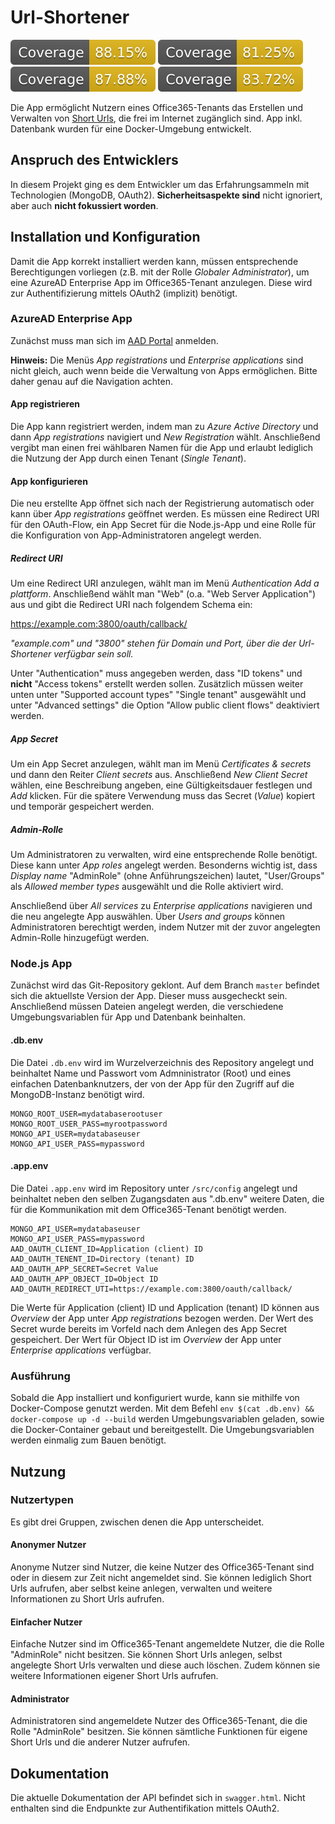 # Url-Shortener

![Build Status Lines](./docs/badge-lines.svg) ![Build Status Functions](./docs/badge-functions.svg) ![Build Status Statements](./docs/badge-statements.svg) ![Build Status Branches](./docs/badge-branches.svg)

Die App ermöglicht Nutzern eines Office365-Tenants das Erstellen und Verwalten von [Short Urls](https://en.wikipedia.org/wiki/URL_shortening), die frei im Internet zugänglich sind. App inkl. Datenbank wurden für eine Docker-Umgebung entwickelt.

## Anspruch des Entwicklers

In diesem Projekt ging es dem Entwickler um das Erfahrungsammeln mit Technologien (MongoDB, OAuth2). **Sicherheitsaspekte sind** nicht ignoriert, aber auch **nicht fokussiert worden**.

## Installation und Konfiguration

Damit die App korrekt installiert werden kann, müssen entsprechende Berechtigungen vorliegen (z.B. mit der Rolle _Globaler Administrator_), um eine AzureAD Enterprise App im Office365-Tenant anzulegen. Diese wird zur Authentifizierung mittels OAuth2 (implizit) benötigt.

### AzureAD Enterprise App

Zunächst muss man sich im [AAD Portal](https://aad.portal.azure.com) anmelden.

**Hinweis:** Die Menüs _App registrations_ und _Enterprise applications_ sind nicht gleich, auch wenn beide die Verwaltung von Apps ermöglichen. Bitte daher genau auf die Navigation achten.

#### App registrieren

Die App kann registriert werden, indem man zu _Azure Active Directory_ und dann _App registrations_ navigiert und _New Registration_ wählt.
Anschließend vergibt man einen frei wählbaren Namen für die App und erlaubt lediglich die Nutzung der App durch einen Tenant (_Single Tenant_).

#### App konfigurieren

Die neu erstellte App öffnet sich nach der Registrierung automatisch oder kann über _App registrations_ geöffnet werden.
Es müssen eine Redirect URI für den OAuth-Flow, ein App Secret für die Node.js-App und eine Rolle für die Konfiguration von App-Administratoren angelegt werden.

##### Redirect URI

Um eine Redirect URI anzulegen, wählt man im Menü _Authentication_ _Add a plattform_. Anschließend wählt man "Web" (o.a. "Web Server Application") aus und gibt die Redirect URI nach folgendem Schema ein:

https://example.com:3800/oauth/callback/

_"example.com" und "3800" stehen für Domain und Port, über die der Url-Shortener verfügbar sein soll._

Unter "Authentication" muss angegeben werden, dass "ID tokens" und **nicht** "Access tokens" erstellt werden sollen.
Zusätzlich müssen weiter unten unter "Supported account types" "Single tenant" ausgewählt und unter "Advanced settings" die Option "Allow public client flows" deaktiviert werden.

##### App Secret

Um ein App Secret anzulegen, wählt man im Menü _Certificates & secrets_ und dann den Reiter _Client secrets_ aus. Anschließend _New Client Secret_ wählen, eine Beschreibung angeben, eine Gültigkeitsdauer festlegen und _Add_ klicken.
Für die spätere Verwendung muss das Secret (_Value_) kopiert und temporär gespeichert werden.

##### Admin-Rolle

Um Administratoren zu verwalten, wird eine entsprechende Rolle benötigt. Diese kann unter _App roles_ angelegt werden. Besonderns wichtig ist, dass _Display name_ "AdminRole" (ohne Anführungszeichen) lautet, "User/Groups" als _Allowed member types_ ausgewählt und die Rolle aktiviert wird.

Anschließend über _All services_ zu _Enterprise applications_ navigieren und die neu angelegte App auswählen. Über _Users and groups_ können Administratoren berechtigt werden, indem Nutzer mit der zuvor angelegten Admin-Rolle hinzugefügt werden.

### Node.js App

Zunächst wird das Git-Repository geklont. Auf dem Branch `master` befindet sich die aktuellste Version der App. Dieser muss ausgecheckt sein. Anschließend müssen Dateien angelegt werden, die verschiedene Umgebungsvariablen für App und Datenbank beinhalten.

#### .db.env

Die Datei `.db.env` wird im Wurzelverzeichnis des Repository angelegt und beinhaltet Name und Passwort vom Admninistrator (Root) und eines einfachen Datenbanknutzers, der von der App für den Zugriff auf die MongoDB-Instanz benötigt wird.

```
MONGO_ROOT_USER=mydatabaserootuser
MONGO_ROOT_USER_PASS=myrootpassword
MONGO_API_USER=mydatabaseuser
MONGO_API_USER_PASS=mypassword
```

#### .app.env

Die Datei `.app.env` wird im Repository unter `/src/config` angelegt und beinhaltet neben den selben Zugangsdaten aus ".db.env" weitere Daten, die für die Kommunikation mit dem Office365-Tenant benötigt werden.

```
MONGO_API_USER=mydatabaseuser
MONGO_API_USER_PASS=mypassword
AAD_OAUTH_CLIENT_ID=Application (client) ID
AAD_OAUTH_TENENT_ID=Directory (tenant) ID
AAD_OAUTH_APP_SECRET=Secret Value
AAD_OAUTH_APP_OBJECT_ID=Object ID
AAD_OAUTH_REDIRECT_UTI=https://example.com:3800/oauth/callback/
```

Die Werte für Application (client) ID und Application (tenant) ID können aus _Overview_ der App unter _App registrations_ bezogen werden.
Der Wert des Secret wurde bereits im Vorfeld nach dem Anlegen des App Secret gespeichert.
Der Wert für Object ID ist im _Overview_ der App unter _Enterprise applications_ verfügbar.

### Ausführung

Sobald die App installiert und konfiguriert wurde, kann sie mithilfe von Docker-Compose genutzt werden. Mit dem Befehl `env $(cat .db.env) && docker-compose up -d --build` werden Umgebungsvariablen geladen, sowie die Docker-Container gebaut und bereitgestellt. Die Umgebungsvariablen werden einmalig zum Bauen benötigt. 

## Nutzung

### Nutzertypen

Es gibt drei Gruppen, zwischen denen die App unterscheidet.

#### Anonymer Nutzer

Anonyme Nutzer sind Nutzer, die keine Nutzer des Office365-Tenant sind oder in diesem zur Zeit nicht angemeldet sind. Sie können lediglich Short Urls aufrufen, aber selbst keine anlegen, verwalten und weitere Informationen zu Short Urls aufrufen.

#### Einfacher Nutzer

Einfache Nutzer sind im Office365-Tenant angemeldete Nutzer, die die Rolle "AdminRole" nicht besitzen. Sie können Short Urls anlegen, selbst angelegte Short Urls verwalten und diese auch löschen. Zudem können sie weitere Informationen eigener Short Urls aufrufen.

#### Administrator

Administratoren sind angemeldete Nutzer des Office365-Tenant, die die Rolle "AdminRole" besitzen. Sie können sämtliche Funktionen für eigene Short Urls und die anderer Nutzer aufrufen.

## Dokumentation

Die aktuelle Dokumentation der API befindet sich in `swagger.html`. Nicht enthalten sind die Endpunkte zur Authentifikation mittels OAuth2.